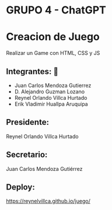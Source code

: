 
# GRUPO 4 - ChatGPT

# Creacion de Juego
Realizar un Game con HTML, CSS y JS

## Integrantes: 🚀

* Juan Carlos Mendoza Gutierrez
* D. Alejandro Guzman Lozano
* Reynel Orlando Villca Hurtado
* Erik Vladimir Huallpa Aruquipa 

## Presidente: 
Reynel Orlando Villca Hurtado
## Secretario: 
Juan Carlos Mendoza Gutiérrez

## Deploy: 
https://reynelvillca.github.io/juego/
